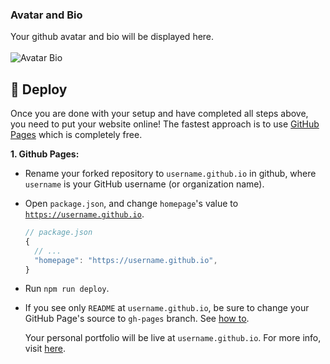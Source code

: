 

### Avatar and Bio

Your github avatar and bio will be displayed here.\
<br/>
![Avatar Bio](https://arifszn.github.io/assets/img/hosted/ezprofile/avatar-card.png)


## 🚀 Deploy

Once you are done with your setup and have completed all steps above, you need to put your website online! The fastest approach is to use [GitHub Pages](https://pages.github.com) which is completely free.

**1. Github Pages:**
  - Rename your forked repository to <code>username.github.io</code> in github, where <code>username</code> is your GitHub username (or organization name).
  - Open <code>package.json</code>, and change <code>homepage</code>'s value to <code>https://username.github.io</code>.
  
    ```js
    // package.json
    {
      // ...
      "homepage": "https://username.github.io",
    }
    ```

  - Run <code>npm run deploy</code>.
  - If you see only <code>README</code> at <code>username.github.io</code>, be sure to change your GitHub Page's source to <code>gh-pages</code> branch. See [how to](https://docs.github.com/en/pages/getting-started-with-github-pages/configuring-a-publishing-source-for-your-github-pages-site).

    Your personal portfolio will be live at <code>username.github.io</code>. For more info, visit [here](https://create-react-app.dev/docs/deployment/#github-pages).

<br/>
